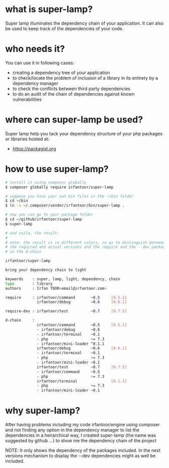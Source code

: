 # what is super-lamp?

Super lamp illuminates the dependency chain of your application. It can also be
used to keep track of the dependencies of your code.

# who needs it?

You can use it in following cases:
- creating a dependency tree of your application
 - to check/locate the problem of inclusion of a library in its entirety by a 
 dependency manager
 - to check the conflicts between third party dependencies
 - to do an audit of the chain of dependencies against known vulnerabilities

# where can super-lamp be used?

Super lamp help you tack your dependency structure of your php packages or libraries
hosted at:
 - https://packagist.org

# how to use super-lamp?

```sh
# install it using composer globally
$ composer globally require irfantoor/super-lamp

# suppose you have your own bin files in the ~/bin folder
$ cd ~/bin
$ ln -s ~/.composer/vendor/irfantoor/bin/super-lamp .

# now you can go to your package folder
$ cd ~/github/irfantoor/super-lamp
$ super-lamp

# and voila, the result:
#
# note: the result is in different colors, so as to distinguish between
# the required and actual versions and the require and the --dev packages
# in the d-chain

irfantoor/super-lamp

bring your dependency chain to light

keywords    : super, lamp, light, dependency, chain
type        : library
authors     : Irfan TOOR<email@irfantoor.com>

require     : irfantoor/command       ~0.5     [0.5.2]       
              irfantoor/debug         ~0.6     [0.6.1]       

require-dev : irfantoor/test          ~0.7     [0.7.5]       

d-chain     : 
              irfantoor/command       ~0.5     [0.5.2]       
              - irfantoor/debug       ~0.6    
              - irfantoor/terminal    ~0.1    
              - php                   >= 7.3  
              - irfantoor/mini-loader ^0.1.1  
              irfantoor/debug         ~0.6     [0.6.1]       
              - irfantoor/terminal    ~0.1    
              - php                   >= 7.3  
              - irfantoor/mini-loader ~0.1    
              irfantoor/test          ~0.7     [0.7.5]       
              - irfantoor/command     ~0.5    
              - php                   >= 7.3  
              irfantoor/terminal               [0.1.3]       
              - php                   >= 7.3  
              - irfantoor/mini-loader ~0.1  
```

# why super-lamp?

After having problems including my code irfantoor/engine using composer and
not finding any option in the dependency manager to list the dependencies in
a heirarchical way, I created super-lamp (the name was suggested by github ...) to show me the dependency chain of the project

NOTE: It only shows the dependency of the packages included. In the next versions
mechanism to display the --dev dependencies might as well be included.
